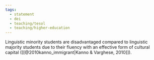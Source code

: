 ```yaml
---
tags:
  - statement
  - dei
  - teaching/tesol
  - teaching/higher-education
---
```


Linguistic minority students are disadvantaged compared to linguistic majority students due to their fluency with an effective form of cultural capital ([[@2010kanno_immigrant|Kanno & Varghese, 2010]]).